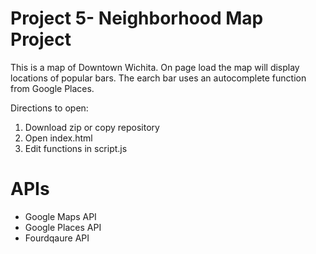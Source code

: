 # Project 5- Neighborhood Map Project

This is a map of Downtown Wichita. On page load the map will display locations of popular bars. The earch bar uses an autocomplete function from Google Places. 

Directions to open:
1. Download zip or copy repository
2. Open index.html
3. Edit functions in script.js 

# APIs
* Google Maps API
* Google Places API
* Fourdqaure API


